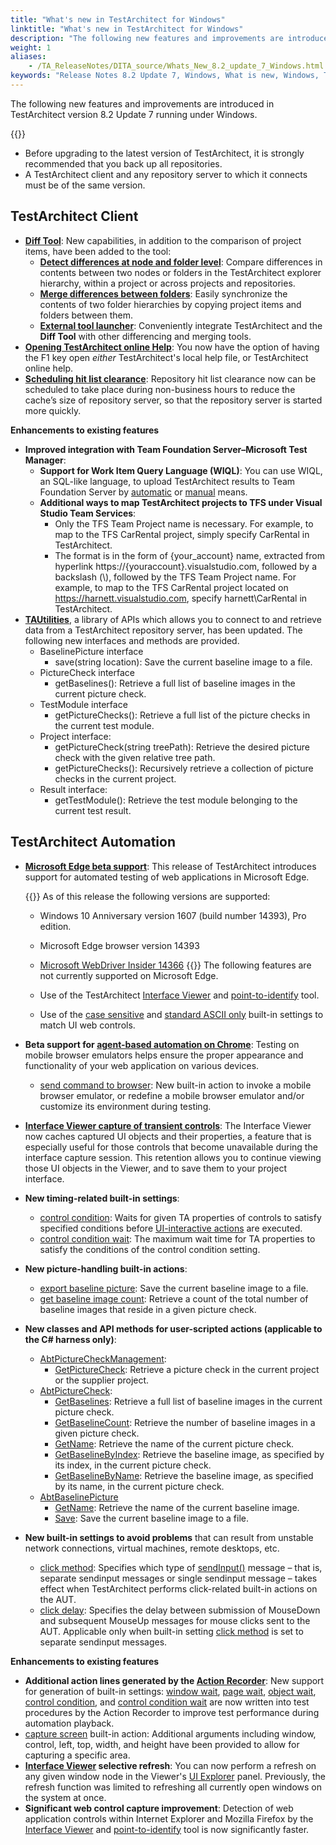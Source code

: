```yaml
--- 
title: "What's new in TestArchitect for Windows"
linktitle: "What's new in TestArchitect for Windows"
description: "The following new features and improvements are introduced in TestArchitect version 8.2 Update 7 running under Windows."
weight: 1
aliases: 
    - /TA_ReleaseNotes/DITA_source/Whats_New_8.2_update_7_Windows.html
keywords: "Release Notes 8.2 Update 7, Windows, What is new, Windows, TestArchitect 8.2 Update 7, TestArchitect 8.2 Update 7, what is new, Windows"
---
```


The following new features and improvements are introduced in TestArchitect version 8.2 Update 7 running under Windows.

{{<remember>}}

-   Before upgrading to the latest version of TestArchitect, it is strongly recommended that you back up all repositories.
-   A TestArchitect client and any repository server to which it connects must be of the same version.

## TestArchitect Client

-   [**Diff Tool**](/TA_Help/Topics/ug_diff_tool.html): New capabilities, in addition to the comparison of project items, have been added to the tool:
    -   [**Detect differences at node and folder level**](/TA_Help/Topics/ug_diff_tool_comparing_directories.html): Compare differences in contents between two nodes or folders in the TestArchitect explorer hierarchy, within a project or across projects and repositories.
    -   [**Merge differences between folders**](/TA_Help/Topics/ug_diff_tool_copying_items_folders.html): Easily synchronize the contents of two folder hierarchies by copying project items and folders between them.
    -   [**External tool launcher**](/TA_Help/Topics/ug_diff_tool_using_other_products.html): Conveniently integrate TestArchitect and the **Diff Tool** with other differencing and merging tools.
-   [**Opening TestArchitect online Help**](/TA_Help/Topics/Additional_features_preferences.html#li.Use_online_help): You now have the option of having the F1 key open *either* TestArchitect's local help file, or TestArchitect online help.
-   **[Scheduling hit list clearance](/TA_Administration/Topics/adm_clear_hitlist.html)**: Repository hit list clearance now can be scheduled to take place during non-business hours to reduce the cache’s size of repository server, so that the repository server is started more quickly.

**Enhancements to existing features**

-   **Improved integration with Team Foundation Server–Microsoft Test Manager**:
    -   **Support for Work Item Query Language \(WIQL\)**: You can use WIQL, an SQL-like language, to upload TestArchitect results to Team Foundation Server by [automatic](/TA_Help/Topics/ug_MTM_upload_result_automatic.html) or [manual](/TA_Help/Topics/ug_MTM_upload_result_manual.html) means.
    -   **Additional ways to map TestArchitect projects to TFS under Visual Studio Team Services**:
        -   Only the TFS Team Project name is necessary. For example, to map to the TFS CarRental project, simply specify CarRental in TestArchitect.
        -   The format is in the form of \{your\_account\} name, extracted from hyperlink https://\{youraccount\}.visualstudio.com, followed by a backslash \(\\\), followed by the TFS Team Project name. For example, to map to the TFS CarRental project located on https://harnett.visualstudio.com, specify harnett\\CarRental in TestArchitect.
-   [**TAUtilities**](http://testarchitect.logigear.com/onlinehelp/TAUtilities/index.html), a library of APIs which allows you to connect to and retrieve data from a TestArchitect repository server, has been updated. The following new interfaces and methods are provided.
    -   BaselinePicture interface
        -   save\(string location\): Save the current baseline image to a file.
    -   PictureCheck interface
        -   getBaselines\(\): Retrieve a full list of baseline images in the current picture check.
    -   TestModule interface
        -   getPictureChecks\(\): Retrieve a full list of the picture checks in the current test module.
    -   Project interface:
        -   getPictureCheck\(string treePath\): Retrieve the desired picture check with the given relative tree path.
        -   getPictureChecks\(\): Recursively retrieve a collection of picture checks in the current project.
    -   Result interface:
        -   getTestModule\(\): Retrieve the test module belonging to the current test result.

## TestArchitect Automation

-   [**Microsoft Edge beta support**](/TA_Automation/Topics/Web_automation.html#li.Edge): This release of TestArchitect introduces support for automated testing of web applications in Microsoft Edge.

    {{<note>}} As of this release the following versions are supported:

    -   Windows 10 Anniversary version 1607 \(build number 14393\), Pro edition.
    -   Microsoft Edge browser version 14393
    -   [Microsoft WebDriver Insider 14366](https://developer.microsoft.com/en-us/microsoft-edge/tools/webdriver/)
    {{<restriction>}} The following features are not currently supported on Microsoft Edge.

    -   Use of the TestArchitect [Interface Viewer](/TA_Help/Topics/Interface_def_Viewer.html) and [point-to-identify](/TA_Help/Topics/Interface_def_client_interface_tool_identify.html) tool.
    -   Use of the [case sensitive](/TA_Automation/Topics/bis_case_sensitive.html) and [standard ASCII only](/TA_Automation/Topics/bis_standard_ASCII_only.html) built-in settings to match UI web controls.
-   **Beta support for [agent-based automation on Chrome](/TA_Automation/Topics/aut_app_testing_responsive_web_Chrome_DevTools.html)**: Testing on mobile browser emulators helps ensure the proper appearance and functionality of your web application on various devices.
    -   [send command to browser](/TA_Automation/Topics/bia_send_command_to_browser.html): New built-in action to invoke a mobile browser emulator, or redefine a mobile browser emulator and/or customize its environment during testing.
-   [**Interface Viewer capture of transient controls**](/TA_Help/Topics/ug_Interface_viewer_offline_mode.html): The Interface Viewer now caches captured UI objects and their properties, a feature that is especially useful for those controls that become unavailable during the interface capture session. This retention allows you to continue viewing those UI objects in the Viewer, and to save them to your project interface.
-   **New timing-related built-in settings**:
    -   [control condition](/TA_Automation/Topics/bis_control_condition.html): Waits for given TA properties of controls to satisfy specified conditions before [UI-interactive actions](/TA_Automation/Topics/timing_classifying_actions.html) are executed.
    -   [control condition wait](/TA_Automation/Topics/bis_control_condition_wait.html): The maximum wait time for TA properties to satisfy the conditions of the control condition setting.
-   **New picture-handling built-in actions**:
    -   [export baseline picture](/TA_Automation/Topics/bia_export_baseline_picture.html): Save the current baseline image to a file.
    -   [get baseline image count](/TA_Automation/Topics/bia_get_baseline_image_count.html): Retrieve a count of the total number of baseline images that reside in a given picture check.
-   **New classes and API methods for user-scripted actions \(applicable to the C\# harness only\)**:
    -   [AbtPictureCheckManagement](/TA_Automation/Topics/abt_AbtPictureCheckManagement.html):
        -   [GetPictureCheck](/TA_Automation/Topics/abt_GetPictureCheck.html): Retrieve a picture check in the current project or the supplier project.
    -   [AbtPictureCheck](/TA_Automation/Topics/abt_AbtPictureCheck.html):
        -   [GetBaselines](/TA_Automation/Topics/abt_GetBaselines.html): Retrieve a full list of baseline images in the current picture check.
        -   [GetBaselineCount](/TA_Automation/Topics/abt_GetBaselineCount.html): Retrieve the number of baseline images in a given picture check.
        -   [GetName](/TA_Automation/Topics/abt_GetName.html): Retrieve the name of the current picture check.
        -   [GetBaselineByIndex](/TA_Automation/Topics/abt_GetBaselineByIndex.html): Retrieve the baseline image, as specified by its index, in the current picture check.
        -   [GetBaselineByName](/TA_Automation/Topics/abt_GetBaselineByName.html): Retrieve the baseline image, as specified by its name, in the current picture check.
    -   [AbtBaselinePicture](/TA_Automation/Topics/abt_AbtBaselinePicture.html)
        -   [GetName](/TA_Automation/Topics/abt_GetName_BaselinePicture.html): Retrieve the name of the current baseline image.
        -   [Save](/TA_Automation/Topics/abt_Save.html): Save the current baseline image to a file.
-   **New built-in settings to avoid problems** that can result from unstable network connections, virtual machines, remote desktops, etc.
    -   [click method](/TA_Automation/Topics/bis_click_method.html): Specifies which type of [sendInput\(\)](https://msdn.microsoft.com/en-us/library/windows/desktop/ms647591(v=vs.85).aspx) message – that is, separate sendinput messages or single sendinput message – takes effect when TestArchitect performs click-related built-in actions on the AUT.
    -   [click delay](/TA_Automation/Topics/bis_click_delay.html): Specifies the delay between submission of MouseDown and subsequent MouseUp messages for mouse clicks sent to the AUT. Applicable only when built-in setting [click method](/TA_Automation/Topics/bis_click_method.html) is set to separate sendinput messages.

**Enhancements to existing features**

-   **Additional action lines generated by the [Action Recorder](/TA_Help/Topics/Creating_and_using_actions_AR.html)**: New support for generation of built-in settings: [window wait](/TA_Automation/Topics/bis_window_wait.html), [page wait](/TA_Automation/Topics/bis_page_wait.html), [object wait](/TA_Automation/Topics/bis_object_wait.html), [control condition](/TA_Automation/Topics/bis_control_condition.html), and [control condition wait](/TA_Automation/Topics/bis_control_condition_wait.html) are now written into test procedures by the Action Recorder to improve test performance during automation playback.
-   [capture screen](/TA_Automation/Topics/bia_capture_screen.html) built-in action: Additional arguments including window, control, left, top, width, and height have been provided to allow for capturing a specific area.
-   **[Interface Viewer](/TA_Help/Topics/Interface_def_Viewer.html) selective refresh**: You can now perform a refresh on any given window node in the Viewer's [UI Explorer](/TA_Help/Topics/ug_Interface_UI_explorer_panel.html) panel. Previously, the refresh function was limited to refreshing all currently open windows on the system at once.
-   **Significant web control capture improvement**: Detection of web application controls within Internet Explorer and Mozilla Firefox by the [Interface Viewer](/TA_Help/Topics/Interface_def_Viewer.html) and [point-to-identify](/TA_Help/Topics/Interface_def_client_interface_tool_identify.html) tool is now significantly faster.


